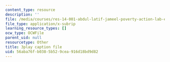```yaml
---
content_type: resource
description: ''
file: /media/courses/res-14-001-abdul-latif-jameel-poverty-action-lab-executive-training-evaluating-social-programs-2009-spring-2009/56aba76fb0385b529cea916d18bd9d82_JIAOaRFwDic.vtt
file_type: application/x-subrip
learning_resource_types: []
ocw_type: OCWFile
parent_uid: null
resourcetype: Other
title: 3play caption file
uid: 56aba76f-b038-5b52-9cea-916d18bd9d82
---
```

